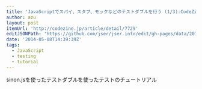```yaml
---
title: 'JavaScriptでスパイ、スタブ、モックなどのテストダブルを行う (1/3):CodeZine'
author: azu
layout: post
itemUrl: 'http://codezine.jp/article/detail/7729'
editJSONPath: 'https://github.com/jser/jser.info/edit/gh-pages/data/2014/05/index.json'
date: '2014-05-08T14:39:39Z'
tags:
  - JavaScript
  - testing
  - tutorial
---
```

sinon.jsを使ったテストダブルを使ったテストのチュートリアル
